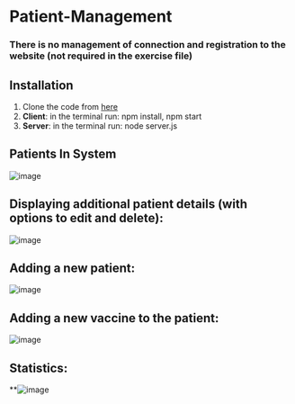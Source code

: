 # Patient-Management

### There is no management of connection and registration to the website (not required in the exercise file)

## Installation
1. Clone the code from [here](https://github.com/MichalAbargel/Patient-Management.git)
2. **Client**: in the terminal run: npm install, npm start
4. **Server**: in the terminal run: node server.js

## Patients In System
![image](https://github.com/MichalAbargel/Patient-Management/assets/73194579/98e5f930-9586-463a-beb3-a4735fa5a51a)

## Displaying additional patient details (with options to edit and delete):
![image](https://github.com/MichalAbargel/Patient-Management/assets/73194579/13c9c698-6705-4af2-9ef7-3407f474261a)

## Adding a new patient:
![image](https://github.com/MichalAbargel/Patient-Management/assets/73194579/48bcdbb4-9980-4049-9211-8a907811330a)

## Adding a new vaccine to the patient:
![image](https://github.com/MichalAbargel/Patient-Management/assets/73194579/67a71a08-516c-472c-bced-643663cc146b)

## Statistics:
**![image](https://github.com/MichalAbargel/Patient-Management/assets/73194579/1f1b3b78-af77-444c-968e-f1596cae5750)
